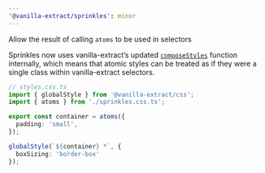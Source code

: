 ```yaml
---
'@vanilla-extract/sprinkles': minor
---
```


Allow the result of calling `atoms` to be used in selectors

Sprinkles now uses vanilla-extract’s updated [`composeStyles`](https://github.com/seek-oss/vanilla-extract#composestyles) function internally, which means that atomic styles can be treated as if they were a single class within vanilla-extract selectors.

```ts
// styles.css.ts
import { globalStyle } from '@vanilla-extract/css';
import { atoms } from './sprinkles.css.ts';

export const container = atoms({
  padding: 'small',
});

globalStyle(`${container} *`, {
  boxSizing: 'border-box'
});
```
